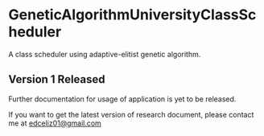 # GeneticAlgorithmUniversityClassScheduler
A class scheduler using adaptive-elitist genetic algorithm.

## Version 1 Released
Further documentation for usage of application is yet to be released.

If you want to get the latest version of research document, please contact me at edceliz01@gmail.com